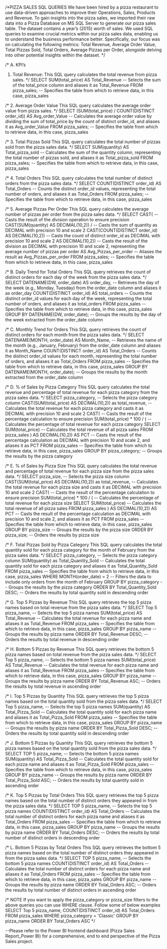 /*PIZZA SALES SQL QUERIES
We have been hired by a pizza restaurant to use data-driven approaches to improve their Operations, Sales, Products and Revenue.
To gain insights into the pizza sales, we imported their raw data into a Pizza Database on MS SQL Server to generate our pizza 
sales table. The dataset contains a year’s (2015) worth of sales.
We used SQL queries to examine crucial metrics within our pizza sales data, enabling us to understand the business performance better. 
Specifically, our focus was on calculating the following metrics: Total Revenue, Average Order Value, Total Pizzas Sold, Total Orders, Average Pizzas per Order, alongside delving into 
other potential insights within the dataset. */

/*
A. KPI’s
1. Total Revenue:
This SQL query calculates the total revenue from pizza sales.
*/
SELECT 
    SUM(total_price) AS Total_Revenue    -- Selects the sum of the total_price column and aliases it as Total_Revenue
FROM 
    pizza_sales;  -- Specifies the table from which to retrieve data, in this case, pizza_sales

/*
2. Average Order Value
This SQL query calculates the average order value from pizza sales. */
SELECT 
    (SUM(total_price) / COUNT(DISTINCT order_id)) AS Avg_order_Value  -- Calculates the average order value by dividing the sum of total_price by the count of distinct order_id, and aliases it as Avg_order_Value
FROM 
    pizza_sales;  -- Specifies the table from which to retrieve data, in this case, pizza_sales

/*
3. Total Pizzas Sold
This SQL query calculates the total number of pizzas sold from the pizza sales data. */
SELECT 
    SUM(quantity) AS Total_pizza_sold   -- Calculates the sum of the quantity column, representing the total number of pizzas sold, and aliases it as Total_pizza_sold
FROM 
    pizza_sales;  -- Specifies the table from which to retrieve data, in this case, pizza_sales

/*
4. Total Orders
This SQL query calculates the total number of distinct orders from the pizza sales data. */
SELECT 
    COUNT(DISTINCT order_id) AS Total_Orders   -- Counts the distinct order_id values, representing the total number of orders, and aliases it as Total_Orders
FROM 
    pizza_sales;  -- Specifies the table from which to retrieve data, in this case, pizza_sales

/*
5. Average Pizzas Per Order
This SQL query calculates the average number of pizzas per order from the pizza sales data. */
SELECT 
    CAST( -- Casts the result of the division operation to ensure precision
        CAST(SUM(quantity) AS DECIMAL(10,2)) /  -- Casts the sum of quantity as DECIMAL with precision 10 and scale 2
        CAST(COUNT(DISTINCT order_id) AS DECIMAL(10,2))  -- Casts the count of distinct order_id as DECIMAL with precision 10 and scale 2
    AS DECIMAL(10,2))  -- Casts the result of the division as DECIMAL with precision 10 and scale 2, representing the average number of pizzas per order
AS Avg_Pizzas_per_order  -- Aliases the result as Avg_Pizzas_per_order
FROM
    pizza_sales;   -- Specifies the table from which to retrieve data, in this case, pizza_sales

/*
B. Daily Trend for Total Orders
This SQL query retrieves the count of distinct orders for each day of the week from the pizza sales data. */
SELECT 
    DATENAME(DW, order_date) AS order_day,  -- Retrieves the day of the week (e.g., Monday, Tuesday) from the order_date column and aliases it as order_day
    COUNT(DISTINCT order_id) AS total_orders  -- Counts the distinct order_id values for each day of the week, representing the total number of orders, and aliases it as total_orders
FROM 
    pizza_sales  -- Specifies the table from which to retrieve data, in this case, pizza_sales
GROUP BY 
    DATENAME(DW, order_date);  -- Groups the results by the day of the week extracted from the order_date column

/*
C. Monthly Trend for Orders
This SQL query retrieves the count of distinct orders for each month from the pizza sales data. */
SELECT 
    DATENAME(MONTH, order_date) AS Month_Name,  -- Retrieves the name of the month (e.g., January, February) from the order_date column and aliases it as Month_Name
    COUNT(DISTINCT order_id) AS Total_Orders  -- Counts the distinct order_id values for each month, representing the total number of orders, and aliases it as Total_Orders
FROM 
    pizza_sales  -- Specifies the table from which to retrieve data, in this case, pizza_sales
GROUP BY 
    DATENAME(MONTH, order_date);  -- Groups the results by the month extracted from the order_date column

/*
D. % of Sales by Pizza Category
This SQL query calculates the total revenue and percentage of total revenue for each pizza category from the pizza sales data. */
SELECT 
    pizza_category,  -- Selects the pizza category column
    CAST(SUM(total_price) AS DECIMAL(10,2)) as total_revenue,  -- Calculates the total revenue for each pizza category and casts it as DECIMAL with precision 10 and scale 2
    CAST( -- Casts the result of the percentage calculation to ensure precision
        SUM(total_price) * 100 / (  -- Calculates the percentage of total revenue for each pizza category
            SELECT SUM(total_price)  -- Calculates the total revenue of all pizza sales
            FROM pizza_sales
        ) 
    AS DECIMAL(10,2)) AS PCT  -- Casts the result of the percentage calculation as DECIMAL with precision 10 and scale 2, and aliases it as PCT
FROM 
    pizza_sales  -- Specifies the table from which to retrieve data, in this case, pizza_sales
GROUP BY 
    pizza_category;  -- Groups the results by the pizza category

/*
E. % of Sales by Pizza Size
This SQL query calculates the total revenue and percentage of total revenue for each pizza size from the pizza sales data. */
SELECT 
    pizza_size,  -- Selects the pizza size column
    CAST(SUM(total_price) AS DECIMAL(10,2)) as total_revenue,  -- Calculates the total revenue for each pizza size and casts it as DECIMAL with precision 10 and scale 2
    CAST( -- Casts the result of the percentage calculation to ensure precision
        SUM(total_price) * 100 / ( -- Calculates the percentage of total revenue for each pizza size
            SELECT SUM(total_price) -- Calculates the total revenue of all pizza sales
            FROM pizza_sales
        ) 
    AS DECIMAL(10,2)) AS PCT  -- Casts the result of the percentage calculation as DECIMAL with precision 10 and scale 2, and aliases it as PCT
FROM 
    pizza_sales  -- Specifies the table from which to retrieve data, in this case, pizza_sales
GROUP BY 
    pizza_size  -- Groups the results by the pizza size
ORDER BY 
    pizza_size;  -- Orders the results by pizza size

/*
F. Total Pizzas Sold by Pizza Category
This SQL query calculates the total quantity sold for each pizza category for the month of February from the pizza sales data. */
SELECT 
    pizza_category,  -- Selects the pizza category column
    SUM(quantity) as Total_Quantity_Sold -- Calculates the total quantity sold for each pizza category and aliases it as Total_Quantity_Sold
FROM 
    pizza_sales  -- Specifies the table from which to retrieve data, in this case, pizza_sales
WHERE 
    MONTH(order_date) = 2  -- Filters the data to include only orders from the month of February
GROUP BY 
    pizza_category  -- Groups the results by the pizza category
ORDER BY 
    Total_Quantity_Sold DESC;  -- Orders the results by total quantity sold in descending order

/*
G. Top 5 Pizzas by Revenue
This SQL query retrieves the top 5 pizza names based on total revenue from the pizza sales data. */
SELECT 
    Top 5 pizza_name,  -- Selects the top 5 pizza names
    SUM(total_price) AS Total_Revenue  -- Calculates the total revenue for each pizza name and aliases it as Total_Revenue
FROM 
    pizza_sales  -- Specifies the table from which to retrieve data, in this case, pizza_sales
GROUP BY 
    pizza_name  -- Groups the results by pizza name
ORDER BY 
    Total_Revenue DESC;  -- Orders the results by total revenue in descending order

/*
H. Bottom 5 Pizzas by Revenue
This SQL query retrieves the bottom 5 pizza names based on total revenue from the pizza sales data. */
SELECT 
    Top 5 pizza_name,  -- Selects the bottom 5 pizza names
    SUM(total_price) AS Total_Revenue  -- Calculates the total revenue for each pizza name and aliases it as Total_Revenue
FROM 
    pizza_sales  -- Specifies the table from which to retrieve data, in this case, pizza_sales
GROUP BY 
    pizza_name  -- Groups the results by pizza name
ORDER BY 
    Total_Revenue ASC;  -- Orders the results by total revenue in ascending order

/*
I. Top 5 Pizzas by Quantity
This SQL query retrieves the top 5 pizza names based on the total quantity sold from the pizza sales data. */
SELECT 
    Top 5 pizza_name,  -- Selects the top 5 pizza names
    SUM(quantity) AS Total_Pizza_Sold  -- Calculates the total quantity sold for each pizza name and aliases it as Total_Pizza_Sold
FROM 
    pizza_sales  -- Specifies the table from which to retrieve data, in this case, pizza_sales
GROUP BY 
    pizza_name  -- Groups the results by pizza name
ORDER BY 
    Total_Pizza_Sold DESC;  -- Orders the results by total quantity sold in descending order

/*
J. Bottom 5 Pizzas by Quantity
This SQL query retrieves the bottom 5 pizza names based on the total quantity sold from the pizza sales data. */
SELECT 
    TOP 5 pizza_name,  -- Selects the bottom 5 pizza names
    SUM(quantity) AS Total_Pizza_Sold  -- Calculates the total quantity sold for each pizza name and aliases it as Total_Pizza_Sold
FROM 
    pizza_sales  -- Specifies the table from which to retrieve data, in this case, pizza_sales
GROUP BY 
    pizza_name  -- Groups the results by pizza name
ORDER BY 
    Total_Pizza_Sold ASC;  -- Orders the results by total quantity sold in ascending order

/*
K. Top 5 Pizzas by Total Orders
This SQL query retrieves the top 5 pizza names based on the total number of distinct orders they appeared in from the pizza sales data. */
SELECT 
    TOP 5 pizza_name,  -- Selects the top 5 pizza names
    COUNT(DISTINCT order_id) AS Total_Orders  -- Calculates the total number of distinct orders for each pizza name and aliases it as Total_Orders
FROM 
    pizza_sales  -- Specifies the table from which to retrieve data, in this case, pizza_sales
GROUP BY 
    pizza_name  -- Groups the results by pizza name
ORDER BY 
    Total_Orders DESC;  -- Orders the results by total number of distinct orders in descending order

/*
L. Bottom 5 Pizzas by Total Orders
This SQL query retrieves the bottom 5 pizza names based on the total number of distinct orders they appeared in from the pizza sales data. */
SELECT 
    TOP 5 pizza_name, -- Selects the bottom 5 pizza names
    COUNT(DISTINCT order_id) AS Total_Orders  -- Calculates the total number of distinct orders for each pizza name and aliases it as Total_Orders
FROM 
    pizza_sales  -- Specifies the table from which to retrieve data, in this case, pizza_sales
GROUP BY 
    pizza_name  -- Groups the results by pizza name
ORDER BY 
    Total_Orders ASC;  -- Orders the results by total number of distinct orders in ascending order

/*
NOTE
If you want to apply the pizza_category or pizza_size filters to the above queries you can use WHERE clause. Follow some of below examples
SELECT Top 5 pizza_name, COUNT(DISTINCT order_id) AS Total_Orders
FROM pizza_sales
WHERE pizza_category = 'Classic'
GROUP BY pizza_name
ORDER BY Total_Orders ASC */

--Please refer to the Power BI frontend dashboard (Pizza Sales Report_Power BI) for a comprehensive, end to end perspective of the Pizza Sales project.
